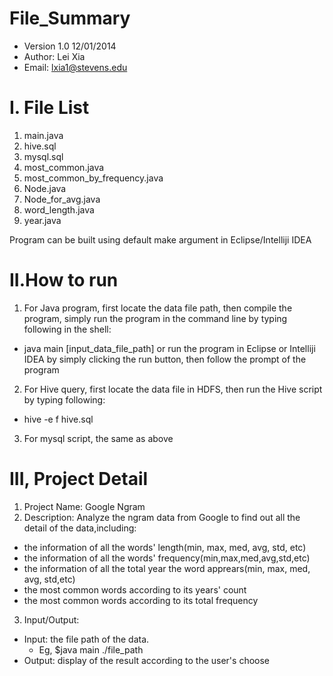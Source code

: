 File_Summary
=======
*  Version 1.0 12/01/2014
*  Author: Lei Xia
*  Email: lxia1@stevens.edu

I. File List
============
1. main.java
2. hive.sql
3. mysql.sql
4. most_common.java
5. most_common_by_frequency.java
6. Node.java
7. Node_for_avg.java
8. word_length.java
9. year.java

Program can be built using default make argument in Eclipse/Intelliji IDEA

II.How to run
=============
1. For Java program, first locate the data file path, then compile the program,
simply run the program in the command line by typing following in the shell:
 * java main [input_data_file_path]
or run the program in Eclipse or Intelliji IDEA by simply clicking the run button, then
follow the prompt of the program
2. For Hive query, first locate the data file in HDFS, then run the Hive script by
typing following:
 * hive -e f hive.sql
3. For mysql script, the same as above

III, Project Detail
===================
1. Project Name: Google Ngram
2. Description: Analyze the ngram data from Google to find out all the detail of the data,including:
  *  the information of all the words' length(min, max, med, avg, std, etc)
  *  the information of all the words' frequency(min,max,med,avg,std,etc)
  *  the information of all the total year the word apprears(min, max, med, avg, std,etc)
  *  the most common words according to its years' count
  *  the most common words according to its total frequency

3. Input/Output:
* Input: the file path of the data. 
  * Eg, $java main ./file_path
* Output: display of the result according to the user's choose

